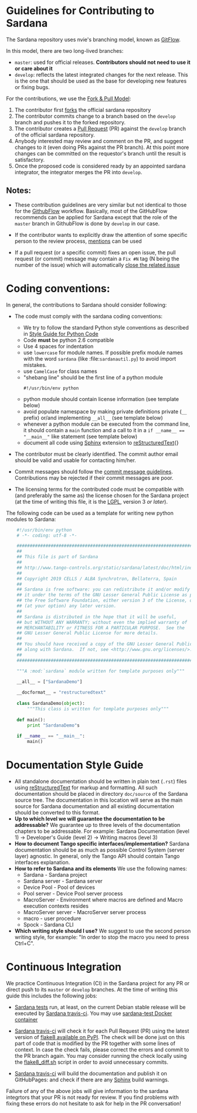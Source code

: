 # Guidelines for Contributing to Sardana

The Sardana repository uses nvie's branching model, known as [GitFlow][].

In this model, there are two long-lived branches:

- `master`: used for official releases. **Contributors should 
  not need to use it or care about it**
- `develop`: reflects the latest integrated changes for the next 
  release. This is the one that should be used as the base for 
  developing new features or fixing bugs. 

For the contributions, we use the [Fork & Pull Model][]:

1. The contributor first [forks][] the official sardana repository
2. The contributor commits change to a branch based on the 
   `develop` branch and pushes it to the forked repository.
3. The contributor creates a [Pull Request][] (PR) against the `develop` 
   branch of the official sardana repository.
4. Anybody interested may review and comment on the PR, and 
   suggest changes to it (even doing PRs against the PR branch).
   At this point more changes can be committed on the 
   requestor's branch until the result is satisfactory.
5. Once the proposed code is considered ready by an appointed sardana 
   integrator, the integrator merges the PR into `develop`.

## Notes:
  
- These contribution guidelines are very similar but not identical to 
  those for the [GithubFlow][] workflow. Basically, most of the 
  GitHubFlow recommends can be applied for Sardana except that the 
  role of the `master` branch in GithubFlow is done by `develop` in our 
  case. 
  
- If the contributor wants to explicitly draw the attention of some 
  specific person to the review process, [mentions][] can be used
  
- If a pull request (or a specific commit) fixes an open issue, the pull
  request (or commit) message may contain a `Fix #N` tag (N being 
  the number of the issue) which will automatically [close the related 
  issue][tag_issue_closing]

# Coding conventions:

In general, the contributions to Sardana should consider following:

- The code must comply with the sardana coding conventions:
  - We try to follow the standard Python style conventions as
    described in [Style Guide for Python Code](http://www.python.org/peps/pep-0008.html)
  - Code **must** be python 2.6 compatible
  - Use 4 spaces for indentation
  - use ``lowercase`` for module names. If possible prefix module names with the
    word ``sardana`` (like :file:`sardanautil.py`) to avoid import mistakes.
  - use ``CamelCase`` for class names
  - "shebang line" should be the first line of a python module 
    ```
    #!/usr/bin/env python
    ```
  - python module should contain license information (see template below)
  - avoid populate namespace by making private definitions private (``__`` prefix)
    or/and implementing ``__all__`` (see template below)
  - whenever a python module can be executed from the command line, it should 
    contain a ``main`` function and a call to it in a ``if __name__ == "__main__"``
    like statement (see template below)
  - document all code using [Sphinx][] extension to [reStructuredText]{}

- The contributor must be clearly identified. The commit author 
  email should be valid and usable for contacting him/her.

- Commit messages  should follow the [commit message guidelines][]. 
  Contributions may be rejected if their commit messages are poor.

- The licensing terms for the contributed code must be compatible 
  with (and preferably the same as) the license chosen for the Sardana 
  project (at the time of writing this file, it is the [LGPL][], 
  version 3 *or later*).

The following code can be used as a template for writing new python modules to
Sardana:

```python
    #!/usr/bin/env python
    # -*- coding: utf-8 -*-

    ##############################################################################
    ##
    ## This file is part of Sardana
    ## 
    ## http://www.tango-controls.org/static/sardana/latest/doc/html/index.html
    ##
    ## Copyright 2019 CELLS / ALBA Synchrotron, Bellaterra, Spain
    ## 
    ## Sardana is free software: you can redistribute it and/or modify
    ## it under the terms of the GNU Lesser General Public License as published by
    ## the Free Software Foundation, either version 3 of the License, or
    ## (at your option) any later version.
    ## 
    ## Sardana is distributed in the hope that it will be useful,
    ## but WITHOUT ANY WARRANTY; without even the implied warranty of
    ## MERCHANTABILITY or FITNESS FOR A PARTICULAR PURPOSE.  See the
    ## GNU Lesser General Public License for more details.
    ## 
    ## You should have received a copy of the GNU Lesser General Public License
    ## along with Sardana.  If not, see <http://www.gnu.org/licenses/>.
    ##
    ##############################################################################

    """A :mod:`sardana` module written for template purposes only"""

    __all__ = ["SardanaDemo"]
    
    __docformat__ = "restructuredtext"
    
    class SardanaDemo(object):
        """This class is written for template purposes only"""
        
    def main():
        print "SardanaDemo"s
    
    if __name__ == "__main__":
        main()
```

# Documentation Style Guide

- All standalone documentation should be written in plain text (``.rst``) files
  using [reStructuredText][] for markup and formatting. All such
  documentation should be placed in directory `doc/source` of the Sardana
  source tree. The documentation in this location will serve as the main source
  for Sardana documentation and all existing documentation should be converted
  to this format.
- **Up to which level we will guarantee the documentation to be addressable?** 
   We guarantee up to three levels of the documentation chapters to be addressable.
   For example: Sardana Documentation (level 1) -> Developer's Guide (level 2) -> Writing macros (level 3)
- **How to document Tango specific interfaces/implementation?**
   Sardana documentation should be as much as possible Control System (server layer) agnostic.
   In general, only the Tango API should contain Tango interfaces explanation.
- **How to refer to Sardana and its elements**
   We use the following names:
   * Sardana - Sardana project
   * Sardana server - Sardana server
   * Device Pool - Pool of devices
   * Pool server - Device Pool server process
   * MacroServer - Environment where macros are defined and Macro execution contexts resides 
   * MacroServer server - MacroServer server process
   * macro - user procedure
   * Spock - Sardana CLI
- **Which writing style should I use?**
   We suggest to use the second person writing style, for example:
   "In order to stop the macro you need to press Ctrl+C".

# Continuous Integration

We practice Continuous Integration (CI) in the Sardana project for any PR or direct
push to its `master` or `develop` branches. At the time of writing this guide this
includes the following jobs:

- [Sardana tests](https://sardana-controls.org/devel/howto_test/index.html)
  run, at least, on the current Debian stable release will be executed by [Sardana travis-ci][].
  You may use [sardana-test Docker container](https://hub.docker.com/r/reszelaz/sardana-test)

- [Sardana travis-ci][] will check it for each Pull Request (PR) using
  the latest version of [flake8 available on PyPI][]. The check
  will be done just on this part of code that is modified by the PR
  together with some lines of context.
  In case the check fails, please correct the errors and commit
  to the PR branch again. You may consider running the check locally
  using the [flake8_diff.sh][] script in order to avoid unnecessary commits.

- [Sardana travis-ci][] will build the documentation and publish it on GitHubPages:
  [](www.sardana-controls.org) and check if there are any [Sphinx][]
  build warnings.

Failure of any of the above jobs will give information to the sardana integrtors that your
PR is not ready for review. If you find problems with fixing these errors do not hesitate to ask for
help in the PR conversation!


[gitflow]: http://nvie.com/posts/a-successful-git-branching-model/
[Fork & Pull Model]: https://en.wikipedia.org/wiki/Fork_and_pull_model
[forks]: https://help.github.com/articles/fork-a-repo/
[Pull Request]: https://help.github.com/articles/creating-a-pull-request/
[commit message guidelines]: http://tbaggery.com/2008/04/19/a-note-about-git-commit-messages.html
[GitHubFlow]: https://guides.github.com/introduction/flow/index.html
[mentions]: https://github.com/blog/821-mention-somebody-they-re-notified
[tag_issue_closing]: https://help.github.com/articles/closing-issues-via-commit-messages/
[Sardana]: http://www.sardana-controls.org
[LGPL]: http://www.gnu.org/licenses/lgpl.html
[Sardana travis-ci]: https://travis-ci.org/sardana-org/sardana
[flake8_diff.sh]: https://github.com/sardana-org/sardana/blob/develop/ci/flake8_diff.sh
[flake8 available on PyPI]: https://pypi.org/project/flake8
[Sphinx]: http://www.sphinx-doc.org
[reStructuredText]: http://docutils.sourceforge.net/rst.html
